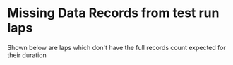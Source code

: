 # Missing Data Records from test run laps  
Shown below are laps which don't have the full records count expected for their duration
